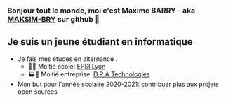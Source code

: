 ### Bonjour tout le monde, moi c'est Maxime BARRY - aka [MAKSIM-BRY][github] sur github 👋

## Je suis un jeune étudiant en informatique
- Je fais mes études en alternance .
  - 🏫🎒 Moitié école: [EPSI Lyon][epsi]
  - 🏭🌇 Moitié entreprise: [D.R.A Technologies][dra]
- Mon but pour l'année scolaire 2020-2021: contribuer plus aux projets open sources

[epsi]: https://www.epsi.fr
[dra]: https://www.dra-technologies.fr/
[github]: https://github.com/MAKSIM-BRY
